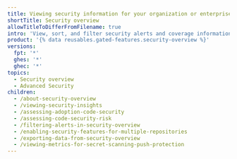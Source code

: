 ```yaml
---
title: Viewing security information for your organization or enterprise
shortTitle: Security overview
allowTitleToDifferFromFilename: true
intro: 'View, sort, and filter security alerts and coverage information from across your organization or enterprise, and enable security features for their repositories.'
product: '{% data reusables.gated-features.security-overview %}'
versions:
  fpt: '*'
  ghes: '*'
  ghec: '*'
topics:
  - Security overview
  - Advanced Security
children:
  - /about-security-overview
  - /viewing-security-insights
  - /assessing-adoption-code-security
  - /assessing-code-security-risk
  - /filtering-alerts-in-security-overview
  - /enabling-security-features-for-multiple-repositories
  - /exporting-data-from-security-overview
  - /viewing-metrics-for-secret-scanning-push-protection
---
```

